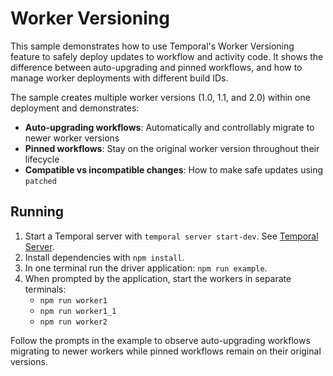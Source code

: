 # Worker Versioning

This sample demonstrates how to use Temporal's Worker Versioning feature to safely deploy updates to
workflow and activity code. It shows the difference between auto-upgrading and pinned workflows, and
how to manage worker deployments with different build IDs.

The sample creates multiple worker versions (1.0, 1.1, and 2.0) within one deployment and
demonstrates:

- **Auto-upgrading workflows**: Automatically and controllably migrate to newer worker versions
- **Pinned workflows**: Stay on the original worker version throughout their lifecycle
- **Compatible vs incompatible changes**: How to make safe updates using `patched`

## Running

1. Start a Temporal server with `temporal server start-dev`. See [Temporal Server](https://github.com/temporalio/cli/#installation).
2. Install dependencies with `npm install`.
3. In one terminal run the driver application: `npm run example`.
4. When prompted by the application, start the workers in separate terminals:
   - `npm run worker1`
   - `npm run worker1_1`
   - `npm run worker2`

Follow the prompts in the example to observe auto-upgrading workflows migrating to newer workers
while pinned workflows remain on their original versions.
